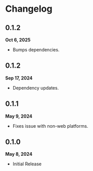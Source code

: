 # Changelog
## 0.1.2
**Oct 6, 2025**
- Bumps dependencies.

## 0.1.2
**Sep 17, 2024**
- Dependency updates.

## 0.1.1
**May 9, 2024**
- Fixes issue with non-web platforms.

## 0.1.0
**May 8, 2024**
- Initial Release
